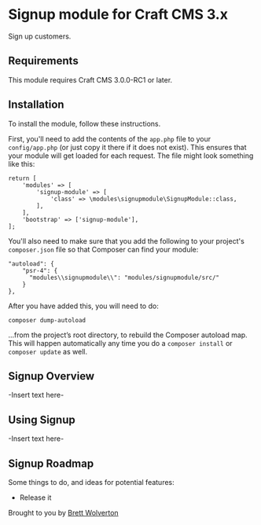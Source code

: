 # Signup module for Craft CMS 3.x

Sign up customers.

## Requirements

This module requires Craft CMS 3.0.0-RC1 or later.

## Installation

To install the module, follow these instructions.

First, you'll need to add the contents of the `app.php` file to your `config/app.php` (or just copy it there if it does not exist). This ensures that your module will get loaded for each request. The file might look something like this:
```
return [
    'modules' => [
        'signup-module' => [
            'class' => \modules\signupmodule\SignupModule::class,
        ],
    ],
    'bootstrap' => ['signup-module'],
];
```
You'll also need to make sure that you add the following to your project's `composer.json` file so that Composer can find your module:

    "autoload": {
        "psr-4": {
          "modules\\signupmodule\\": "modules/signupmodule/src/"
        }
    },

After you have added this, you will need to do:

    composer dump-autoload
 
 …from the project’s root directory, to rebuild the Composer autoload map. This will happen automatically any time you do a `composer install` or `composer update` as well.

## Signup Overview

-Insert text here-

## Using Signup

-Insert text here-

## Signup Roadmap

Some things to do, and ideas for potential features:

* Release it

Brought to you by [Brett Wolverton](brettwolverton.com)
